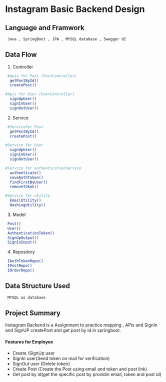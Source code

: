 # Instagram Basic Backend Design

## Language and Framwork

```bash
 Java , SpringBoot , JPA , MYSQL database , Swagger UI
```

## Data Flow

 1. Controller

```bash
 #Apis for Post (PostController)
  getPostById()
  createPost()

#Apis for User (UserController)
  signUpUser()
  signInUser()
  signOutUser()
```
2. Service

```bash
 #Servicefor Post
  getPostById()
  createPost()

#Service for User
  signUpUser()
  signInUser()
  signOutUser()

#Service for authenticationService
  authenticate()
  saveAuthToken()
  findFirstByUser()
  removeToken()

#Service for utility
  EmailUtility()
  HashingUtility()
```

3. Model

```bash
 Post()
 User()
 AuthenticationToken()
 SignUpOutput()
 SignInInput()
```
4. Repository

```bash
 IAuthTokenRepo()
 IPostRepo()
 IOrderRepo()
```

## Data Structure Used

```bash
 MYSQL as database
```

## Project Summary

Instagram Backend is a Assignment to practice mapping , APis and SignIn and SignUP createPost and get post by id in springboot.

  #### Features for Employee

- Create /SignUp user
- SignIn user(Send token on mail for verification)
- SignOut user (Delete token)
- Create Post (Create the Post using email and token and post link)
- Get post by id(get the specific post by providin email, token and post id)
